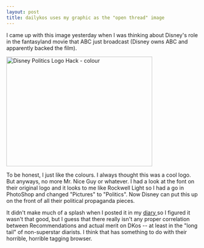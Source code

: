 ```yaml
---
layout: post
title: dailykos uses my graphic as the "open thread" image 
---
```

<p>I came up with this image yesterday when I was thinking about Disney's role in the fantasyland movie that ABC just broadcast (Disney owns ABC and apparently backed the film). </p><a href="http://www.flickr.com/photos/sbwoodside/238814340/"><img src="http://static.flickr.com/98/238814340_45aa9316f5_o.png" alt="Disney Politics Logo Hack - colour" height="288" width="383" /></a><p>To be honest, I just like the colours. I always thought this was a cool logo. But anyways, no more Mr. Nice Guy or whatever. I had a look at the font on their original logo and it looks to me like Rockwell Light so I had a go in PhotoShop and changed "Pictures" to "Politics". Now Disney can put this up on the front of all their political propaganda pieces. </p><p>It didn't make much of a splash when I posted it in my <a href="http://www.dailykos.com/storyonly/2006/9/9/21162/03771">diary </a>so I figured it wasn't that good, but I guess that there really isn't any proper correlation between Recommendations and actual merit on DKos -- at least in the "long tail" of non-superstar diarists. I think that has something to do with their horrible, horrible tagging browser. </p>
